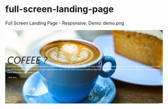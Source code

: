 # full-screen-landing-page
Full Screen Landing Page - Responsive. Demo: demo.png

<img src="https://github.com/MohammedDeveloper/full-screen-landing-page/blob/master/demo.PNG" />

